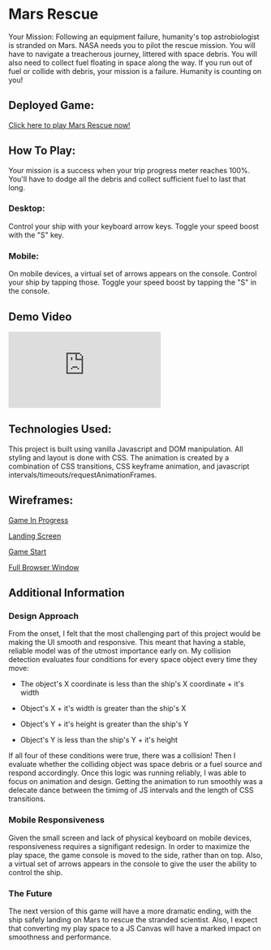 # Mars Rescue
Your Mission: Following an equipment failure, humanity's top astrobiologist is stranded on Mars. NASA needs you to pilot the rescue mission. You will have to navigate a treacherous journey, littered with space debris. You will also need to collect fuel floating in space along the way. If you run out of fuel or collide with debris, your mission is a failure. Humanity is counting on you!

## Deployed Game: 
[Click here to play Mars Rescue now!](https://pages.git.generalassemb.ly/brianogilvie/mars-rescue/)

## How To Play:
Your mission is a success when your trip progress meter reaches 100%. You'll have to dodge all the debris and collect sufficient fuel to last that long.

### Desktop:
Control your ship with your keyboard arrow keys. Toggle your speed boost with the "S" key.

### Mobile:
On mobile devices, a virtual set of arrows appears on the console. Control your ship by tapping those. Toggle your speed boost by tapping the "S" in the console. 

## Demo Video

<iframe src="https://www.youtube.com/embed/tyaY4UtiBn0" frameborder="0" allow="accelerometer; autoplay; encrypted-media; gyroscope; picture-in-picture" allowfullscreen="allowfullscreen"> </iframe>


## Technologies Used:
This project is built using vanilla Javascript and DOM manipulation. All styling and layout is done with CSS. The animation is created by a combination of CSS transitions, CSS keyframe animation, and javascript intervals/timeouts/requestAnimationFrames.

## Wireframes:
[Game In Progress](https://res.cloudinary.com/brian-ogilvie/image/upload/v1545078425/Project%201%20Wireframes/Game%20In%20Progress.jpg)

[Landing Screen](https://res.cloudinary.com/brian-ogilvie/image/upload/v1545078427/Project%201%20Wireframes/Welcome%20Screen.jpg)

[Game Start](https://res.cloudinary.com/brian-ogilvie/image/upload/v1545078426/Project%201%20Wireframes/Game%20Start.jpg)

[Full Browser Window](https://res.cloudinary.com/brian-ogilvie/image/upload/v1545078427/Project%201%20Wireframes/Browser%20Window.jpg)

## Additional Information
### Design Approach
From the onset, I felt that the most challenging part of this project would be making the UI smooth and responsive. This meant that having a stable, reliable model was of the utmost importance early on. My collision detection evaluates four conditions for every space object every time they move: 
- The object's X coordinate is less than the ship's X coordinate + it's width

- Object's X + it's width is greater than the ship's X

- Object's Y + it's height is greater than the ship's Y

- Object's Y is less than the ship's Y + it's height
    
If all four of these conditions were true, there was a collision! Then I evaluate whether the colliding object was space debris or a fuel source and respond accordingly. Once this logic was running reliably, I was able to focus on animation and design. Getting the animation to run smoothly was a delecate dance between the timimg of JS intervals and the length of CSS transitions. 

### Mobile Responsiveness
Given the small screen and lack of physical keyboard on mobile devices, responsiveness requires a signifigant redesign. In order to maximize the play space, the game console is moved to the side, rather than on top. Also, a virtual set of arrows appears in the console to give the user the ability to control the ship. 

### The Future
The next version of this game will have a more dramatic ending, with the ship safely landing on Mars to rescue the stranded scientist. Also, I expect that converting my play space to a JS Canvas will have a marked impact on smoothness and performance. 
